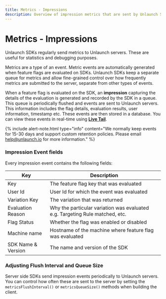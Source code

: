 ```yaml
---
title: Metrics - Impressions
description: Overview of impression metrics that are sent by Unlaunch SDKs.
---
```


# Metrics - Impressions

Unlaunch SDKs regularly send metrics to Unlaunch servers. These are useful for statistics and debugging purposes. 

Metrics are a type of an event. Metric events are automatically generated when feature flags are evaluated on SDKs. Unlaunch SDKs keep a separate queue for metrics and allow fine-grained control over how frequently metrics are submitted to the server, separate from other types of events. 

When a feature flag is evaluated on the SDK, an **impression** capturing the details of the evaluation is generated and recorded by the SDK in a queue. This queue is periodically flushed and events are sent to Unlaunch servers. This information includes the flag details, evaluation results, user information, timestamp etc. These events are then stored in a database. You can view these events in real-time using [**Live Tail**](../features/livetail). 

{% include alert-note.html type="info" content="We normally keep events for 15-30 days and support custom retention policies. Please email help@unlaunch.io for more information." %}

### Impression Event fields

Every impression event contains the following fields:


| Key                | Description                                                                  |
|--------------------|------------------------------------------------------------------------------|
| Key                | The feature flag key that was evaluated                                      |
| User Id            | User Id for which the event was evaluated                                    |
| Variation Key      | The variation that was returned                                              |
| Evaluation Reason  | Why the particular variation was evaluated e.g. Targeting Rule matched, etc. |
| Flag Status        | Whether the flag was enabled or disabled                                     |
| Machine name       | Hostname of the machine where feature flag was evaluated                     |
| SDK Name & Version | The name and version of the SDK                                              |

### Adjusting Flush Interval and Queue Size

Server side SDKs send impression events periodically to Unlaunch servers. You can control how often these are sent to the server by setting the `metricsFlushInterval()` or `metricsQueueSize()` methods when building the client.